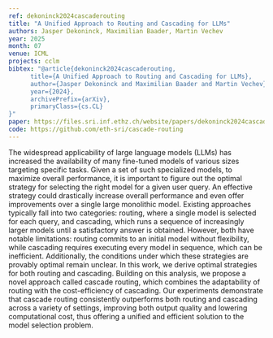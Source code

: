 ```yaml
---
ref: dekoninck2024cascaderouting
title: "A Unified Approach to Routing and Cascading for LLMs"
authors: Jasper Dekoninck, Maximilian Baader, Martin Vechev
year: 2025
month: 07
venue: ICML
projects: cclm
bibtex: "@article{dekoninck2024cascaderouting,
      title={A Unified Approach to Routing and Cascading for LLMs}, 
      author={Jasper Dekoninck and Maximilian Baader and Martin Vechev},
      year={2024},
      archivePrefix={arXiv},
      primaryClass={cs.CL}
}"
paper: https://files.sri.inf.ethz.ch/website/papers/dekoninck2024cascaderouting.pdf
code: https://github.com/eth-sri/cascade-routing
---
```

The widespread applicability of large language models (LLMs) has increased the availability of many fine-tuned models of various sizes targeting specific tasks. Given a set of such specialized models, to maximize overall performance, it is important to figure out the optimal strategy for selecting the right model for a given user query. An effective strategy could drastically increase overall performance and even offer improvements over a single large monolithic model. Existing approaches typically fall into two categories: routing, where a single model is selected for each query, and cascading, which runs a sequence of increasingly larger models until a satisfactory answer is obtained. However, both have notable limitations: routing commits to an initial model without flexibility, while cascading requires executing every model in sequence, which can be inefficient. Additionally, the conditions under which these strategies are provably optimal remain unclear. In this work, we derive optimal strategies for both routing and cascading. Building on this analysis, we propose a novel approach called cascade routing, which combines the adaptability of routing with the cost-efficiency of cascading. Our experiments demonstrate that cascade routing consistently outperforms both routing and cascading across a variety of settings, improving both output quality and lowering computational cost, thus offering a unified and efficient solution to the model selection problem.